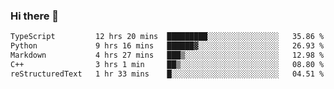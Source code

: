 ### Hi there 🌱
<!--START_SECTION:waka-->

```txt
TypeScript         12 hrs 20 mins  █████████░░░░░░░░░░░░░░░░   35.86 %
Python             9 hrs 16 mins   ██████▓░░░░░░░░░░░░░░░░░░   26.93 %
Markdown           4 hrs 27 mins   ███▒░░░░░░░░░░░░░░░░░░░░░   12.98 %
C++                3 hrs 1 min     ██▒░░░░░░░░░░░░░░░░░░░░░░   08.80 %
reStructuredText   1 hr 33 mins    █░░░░░░░░░░░░░░░░░░░░░░░░   04.51 %
```

<!--END_SECTION:waka-->
<!--
**Dieg0raf/Dieg0raf** is a ✨ _special_ ✨ repository because its `README.md` (this file) appears on your GitHub profile.

Here are some ideas to get you started:

- 🔭 I’m currently working on ...
- 🌱 I’m currently learning ...
- 👯 I’m looking to collaborate on ...
- 🤔 I’m looking for help with ...
- 💬 Ask me about ...
- 📫 How to reach me: ...
- 😄 Pronouns: ...
- ⚡ Fun fact: ...
-->
